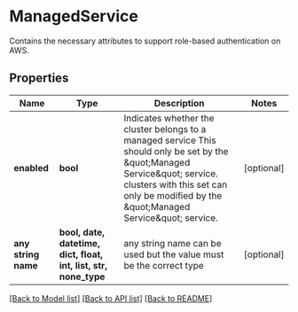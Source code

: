 # ManagedService

Contains the necessary attributes to support role-based authentication on AWS.

## Properties
Name | Type | Description | Notes
------------ | ------------- | ------------- | -------------
**enabled** | **bool** | Indicates whether the cluster belongs to a managed service This should only be set by the \&quot;Managed Service\&quot; service. clusters with this set can only be modified by the \&quot;Managed Service\&quot; service. | [optional] 
**any string name** | **bool, date, datetime, dict, float, int, list, str, none_type** | any string name can be used but the value must be the correct type | [optional]

[[Back to Model list]](../README.md#documentation-for-models) [[Back to API list]](../README.md#documentation-for-api-endpoints) [[Back to README]](../README.md)


